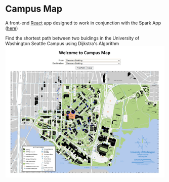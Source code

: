 # Campus Map
A front-end [React](https://reactjs.org/) app designed to work in conjunction with the Spark App ([here](https://github.com/bellaroseee/SDI-hw-campuspaths-server))
  
Find the shortest path between two buidings in the University of Washington Seattle Campus using Dijkstra's Algorithm
![landing-page](https://raw.githubusercontent.com/bellaroseee/SDI-hw-campuspaths/master/campus-map-landing-page.jpg)
